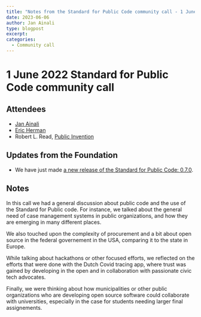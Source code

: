 ```yaml
---
title: "Notes from the Standard for Public Code community call - 1 June 2023"
date: 2023-06-06
author: Jan Ainali
type: blogpost
excerpt:
categories:
  - Community call
---
```


# 1 June 2022 Standard for Public Code community call

## Attendees

* [Jan Ainali](https://publiccode.net/who-we-are/team/jan-ainali.html)
* [Eric Herman](https://publiccode.net/who-we-are/team/eric-herman.html)
* Robert L. Read, [Public Invention](https://www.pubinv.org/)

## Updates from the Foundation

* We have just made [a new release of the Standard for Public Code: 0.7.0](https://github.com/publiccodenet/standard/releases/tag/0.7.0).

## Notes

In this call we had a general discussion about public code and the use of the Standard for Public code.
For instance, we talked about the general need of case management systems in public organizations, and how they are emerging in many different places.

We also touched upon the complexity of procurement and a bit about open source in the federal governement in the USA, comparing it to the state in Europe.

While talking about hackathons or other focused efforts, we reflected on the efforts that were done with the Dutch Covid tracing app, where trust was gained by developing in the open and in collaboration with passionate civic tech advocates.

Finally, we were thinking about how municipalities or other public organizations who are developing open source software could collaborate with universities, especially in the case for students needing larger final assignements.

